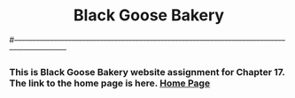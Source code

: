 # <center>Black Goose Bakery</center>
#~~--------------------------------------------------------------------------------------------~~
### This is Black Goose Bakery website assignment for Chapter 17. The link to the home page is here. [Home Page](https://soares-gonzalez49037.github.io/bakery/blackgoose/index.html)